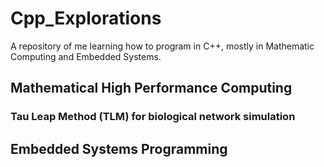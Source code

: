 # Cpp_Explorations
A repository of me learning how to program in C++, mostly in Mathematic Computing and Embedded Systems.

## Mathematical High Performance Computing
### Tau Leap Method (TLM) for biological network simulation

## Embedded Systems Programming


